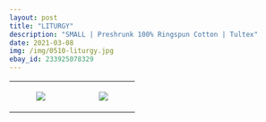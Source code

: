 ```yaml
---
layout: post
title: "LITURGY"
description: "SMALL | Preshrunk 100% Ringspun Cotton | Tultex"
date: 2021-03-08
img: /img/0510-liturgy.jpg
ebay_id: 233925078329
---
```




<table style="width:100%;"><tr><td style="vertical-align:top;">
      <figure class="tmblr-full" data-orig-height="2048" data-orig-width="1365" data-orig-src="https://concertshirts.netlify.app/shirts/0510/0510-01.jpg"><img src="https://64.media.tumblr.com/9654a74744bdb1a2db80a65fb6ee3347/8587d62c3b7534e8-13/s540x810/5cbcf68d7b65400397fdbc9f897f139820a152db.jpg" data-orig-height="2048" data-orig-width="1365" data-orig-src="https://concertshirts.netlify.app/shirts/0510/0510-01.jpg"/></figure></td>
    <td style="vertical-align:top;">
      <figure class="tmblr-full" data-orig-height="2048" data-orig-width="1365" data-orig-src="https://concertshirts.netlify.app/shirts/0510/0510-02.jpg"><img src="https://64.media.tumblr.com/62f96c08d2a293f6e973b62ba84c1510/8587d62c3b7534e8-f1/s540x810/32d3380e102ab8bec64bb747be63938a479b77b1.jpg" data-orig-height="2048" data-orig-width="1365" data-orig-src="https://concertshirts.netlify.app/shirts/0510/0510-02.jpg"/></figure></td>
  </tr></table>
